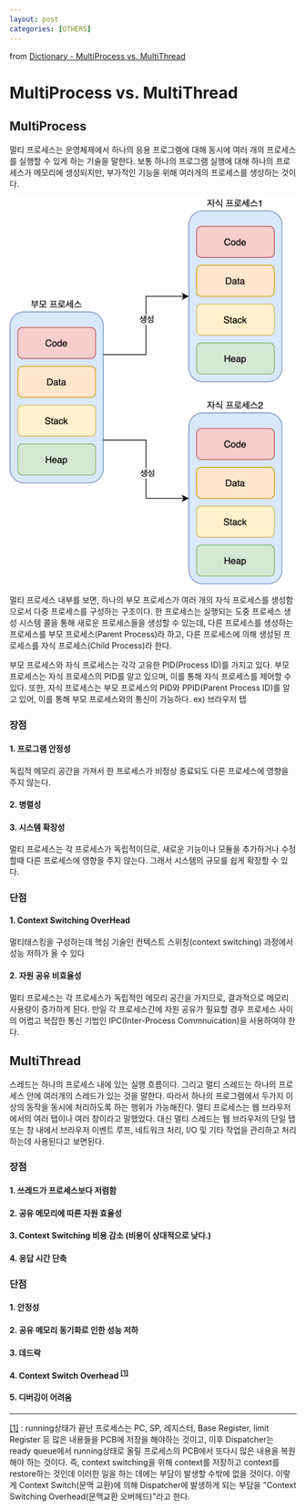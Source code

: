```yaml
---
layout: post
categories: [OTHERS]
---
```


from [Dictionary - MultiProcess vs. MultiThread](https://github.com/newkayak12/Dictionary/blob/master/cs/MultiProcessAndMultiThread.md)


# MultiProcess vs. MultiThread

## MultiProcess
멀티 프로세스는 운영체제에서 하나의 응용 프로그램에 대해 동시에 여러 개의 프로세스를 실행할 수 있게 하는 기술을 말한다. 보통 하나의 프로그램 실행에 대해 하나의 프로세스가 메모리에 생성되지만, 부가적인 기능을 위해 여러개의 프로세스를 생성하는 것이다.

![](/assets/img/multiProcess.png)

멀티 프로세스 내부를 보면, 하나의 부모 프로세스가 여러 개의 자식 프로세스를 생성함으로서 다중 프로세스를 구성하는 구조이다.
한 프로세스는 실행되는 도중 프로세스 생성 시스템 콜을 통해 새로운 프로세스들을 생성할 수 있는데, 다른 프로세스를 생성하는 프로세스를 부모 프로세스(Parent Process)라 하고,
다른 프로세스에 의해 생성된 프로세스를 자식 프로세스(Child Process)라 한다.

부모 프로세스와 자식 프로세스는 각각 고유한 PID(Process ID)를 가지고 있다. 부모 프로세스는 자식 프로세스의 PID를 알고 있으며, 이를 통해 자식 프로세스를 제어할 수 있다. 또한, 자식 프로세스는 부모 프로세스의 PID와 PPID(Parent Process ID)를 알고 있어, 이를 통해 부모 프로세스와의 통신이 가능하다.
ex) 브라우저 탭

### 장점
#### 1. 프로그램 안정성
독립적 메모리 공간을 가져서 한 프로세스가 비정상 종료되도 다른 프로세스에 영향을 주지 않는다.

#### 2. 병렬성
#### 3. 시스템 확장성
멀티 프로세스는 각 프로세스가 독립적이므로, 새로운 기능이나 모듈을 추가하거나 수정할때 다른 프로세스에 영향을 주지 않는다. 그래서 시스템의 규모를 쉽게 확장할 수 있다.

### 단점
#### 1. Context Switching OverHead
멀티태스킹을 구성하는데 핵심 기술인 컨텍스트 스위칭(context switching) 과정에서 성능 저하가 올 수 있다
#### 2. 자원 공유 비효율성
멀티 프로세스는 각 프로세스가 독립적인 메모리 공간을 가지므로, 결과적으로 메모리 사용량이 증가하게 된다.
만일 각 프로세스간에 자원 공유가 필요할 경우 프로세스 사이의 어렵고 복잡한 통신 기법인 IPC(Inter-Process Commnuication)을 사용하여야 한다.

## MultiThread
스레드는 하나의 프로세스 내에 있는 실행 흐름이다. 그리고 멀티 스레드는 하나의 프로세스 안에 여러개의 스레드가 있는 것을 말한다. 따라서 하나의 프로그램에서 두가지 이상의 동작을 동시에 처리하도록 하는 행위가 가능해진다.
멀티 프로세스는 웹 브라우저에서의 여러 탭이나 여러 창이라고 말했었다. 대신 멀티 스레드는 웹 브라우저의 단일 탭 또는 창 내에서 브라우저 이벤트 루프, 네트워크 처리, I/O 및 기타 작업을 관리하고 처리하는데 사용된다고 보면된다.

### 장점
#### 1. 쓰레드가 프로세스보다 저렴함
#### 2. 공유 메모리에 따른 자원 효율성
#### 3. Context Switching 비용 감소 (비용이 상대적으로 낮다.)
#### 4. 응답 시간 단축

### 단점
#### 1. 안정성
#### 2. 공유 메모리 동기화로 인한 성능 저하
#### 3. 데드락
#### 4. Context Switch Overhead <sup>[[1]](#contextSwitchOverhead)</sup>
#### 5. 디버깅이 어려움








-----------------
<a href="contextSwitchOverhead">[1]</a> : 
running상태가 끝난 프로세스는 PC, SP, 레지스터, Base Register, limit Register 등 많은 내용들을 PCB에 저장을 해야하는 것이고, 이후 Dispatcher는 ready queue에서 running상태로 올릴 프로세스의 PCB에서 또다시 많은 내용을 복원해야 하는 것이다. 즉, context switching을 위해 context를 저장하고 context를 restore하는 것인데 이러한 일을 하는 데에는 부담이 발생할 수밖에 없을 것이다.
이렇게 Context Switch(문맥 교환)에 의해 Dispatcher에 발생하게 되는 부담을 "Context Switching Overhead(문맥교환 오버헤드)"라고 한다.
